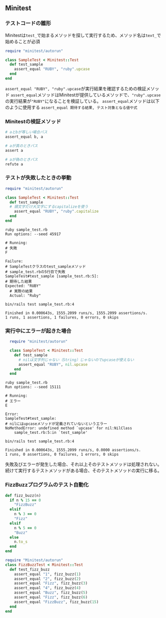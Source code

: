 ## Minitest
### テストコードの雛形
Minitestは`test_`で始まるメソッドを探して実行するため、メソッド名は`text_`で始めることが必須
```ruby
require "minitest/autorun"

class SampleTest < Minitest::Test
  def test_sample
    assert_equal "RUBY", "ruby".upcase
  end
end
```
`assert_equal "RUBY", "ruby".upcase`が実行結果を確認するための検証メソッド
`assert_equal`メソッドはMinitestが提供しているメソッドで、`"ruby".upcase`の実行結果が`"RUBY"`になることを検証している。
`assert_equal`メソッドは以下のように使用する
`assert_equal 期待する結果, テスト対象となる値や式`

### Minitestの検証メソッド
```ruby
# aとbが等しい場合パス
assert_equal b, a

# aが真のときパス
assert a

# aが偽のときパス
refute a
```

### テストが失敗したときの挙動
```ruby
require "minitest/autorun"

class SampleTest < Minitest::Test
  def test_sample
  # 頭文字だけ大文字にするcapitalizeを使う
    assert_equal "RUBY", "ruby".capitalize 
  end
end
```
```shell
ruby sample_test.rb
Run options: --seed 45917

# Running:
# 失敗
F

Failure:
# SampleTestクラスのtest_sampleメソッド
# sample_test.rbの5行目で失敗
SampleTest#test_sample [sample_test.rb:5]:
# 期待した結果
Expected: "RUBY"
  # 実際の結果
  Actual: "Ruby"

bin/rails test sample_test.rb:4

Finished in 0.000643s, 1555.2099 runs/s, 1555.2099 assertions/s.
1 runs, 1 assertions, 1 failures, 0 errors, 0 skips
```

### 実行中にエラーが起きた場合
```ruby
  require "minitest/autorun"

  class SampleTest < Minitest::Test
    def test_sample
      # nilは文字列じゃない（String）じゃないのでupcaseが使えない
      assert_equal "RUBY", nil.upcase
    end
  end
```
```shell
ruby sample_test.rb
Run options: --seed 15111

# Running:
# エラー
E

Error:
SampleTest#test_sample:
# nilにはupcaseメソッドが定義されていないというエラー
NoMethodError: undefined method `upcase' for nil:NilClass
    sample_test.rb:5:in `test_sample'

bin/rails test sample_test.rb:4

Finished in 0.000643s, 1555.2099 runs/s, 0.0000 assertions/s.
1 runs, 0 assertions, 0 failures, 1 errors, 0 skips
```

失敗及びエラーが発生した場合、それ以上そのテストメソッドは処理されない。
続けて実行するテストメソッドがある場合、そのテストメソッドの実行に移る。

### FizzBuzzプログラムのテスト自動化
```ruby
def fizz_buzz(n)
  if n % 15 == 0
    "FizzBuzz"
  elsif
    n % 3 == 0
    "Fizz"
  elsif
    n % 5 == 0
    "Buzz"
  else
    n.to_s
  end
end

require "Minitest/autorun"
class FizzBuzzTest < Minitest::Test
  def test_fizz_buzz
    assert_equal "1", fizz_buzz(1)
    assert_equal "2", fizz_buzz(2)
    assert_equal "Fizz", fizz_buzz(3)
    assert_equal "4", fizz_buzz(4)
    assert_equal "Buzz", fizz_buzz(5)
    assert_equal "Fizz", fizz_buzz(6)
    assert_equal "FizzBuzz", fizz_buzz(15)
  end
end
```